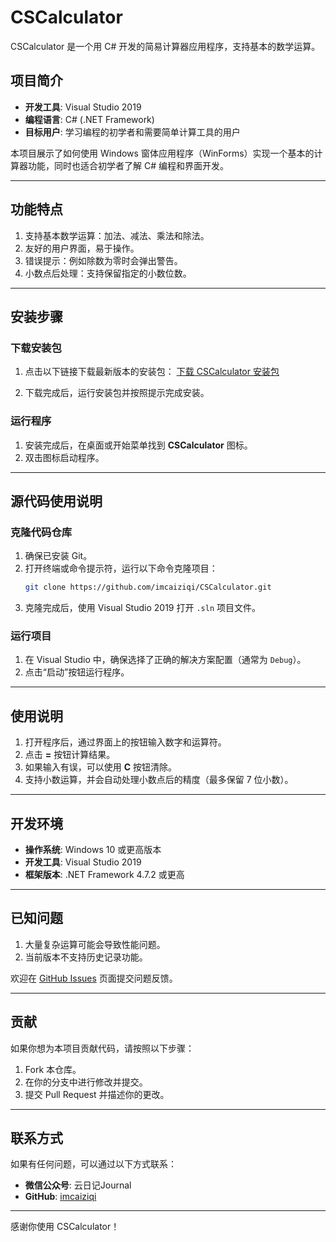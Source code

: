 # CSCalculator

CSCalculator 是一个用 C# 开发的简易计算器应用程序，支持基本的数学运算。

## 项目简介

- **开发工具**: Visual Studio 2019
- **编程语言**: C# (.NET Framework)
- **目标用户**: 学习编程的初学者和需要简单计算工具的用户

本项目展示了如何使用 Windows 窗体应用程序（WinForms）实现一个基本的计算器功能，同时也适合初学者了解 C# 编程和界面开发。

---

## 功能特点

1. 支持基本数学运算：加法、减法、乘法和除法。
2. 友好的用户界面，易于操作。
3. 错误提示：例如除数为零时会弹出警告。
4. 小数点后处理：支持保留指定的小数位数。

---

## 安装步骤

### **下载安装包**

1. 点击以下链接下载最新版本的安装包：
   [下载 CSCalculator 安装包](https://github.com/imcaiziqi/CSCalculator/releases/tag/v1.0.0)  
   
2. 下载完成后，运行安装包并按照提示完成安装。

### **运行程序**

1. 安装完成后，在桌面或开始菜单找到 **CSCalculator** 图标。
2. 双击图标启动程序。

---

## 源代码使用说明

### **克隆代码仓库**

1. 确保已安装 Git。
2. 打开终端或命令提示符，运行以下命令克隆项目：
   ```bash
   git clone https://github.com/imcaiziqi/CSCalculator.git
   ```
3. 克隆完成后，使用 Visual Studio 2019 打开 `.sln` 项目文件。

### **运行项目**

1. 在 Visual Studio 中，确保选择了正确的解决方案配置（通常为 `Debug`）。
2. 点击“启动”按钮运行程序。

---

## 使用说明

1. 打开程序后，通过界面上的按钮输入数字和运算符。
2. 点击 **=** 按钮计算结果。
3. 如果输入有误，可以使用 **C** 按钮清除。
4. 支持小数运算，并会自动处理小数点后的精度（最多保留 7 位小数）。

---

## 开发环境

- **操作系统**: Windows 10 或更高版本
- **开发工具**: Visual Studio 2019
- **框架版本**: .NET Framework 4.7.2 或更高

---

## 已知问题

1. 大量复杂运算可能会导致性能问题。
2. 当前版本不支持历史记录功能。

欢迎在 [GitHub Issues](https://github.com/imcaiziqi/CSCalculator/issues) 页面提交问题反馈。

---

## 贡献

如果你想为本项目贡献代码，请按照以下步骤：

1. Fork 本仓库。
2. 在你的分支中进行修改并提交。
3. 提交 Pull Request 并描述你的更改。

---

## 联系方式

如果有任何问题，可以通过以下方式联系：

- **微信公众号**: 云日记Journal
- **GitHub**: [imcaiziqi](https://github.com/imcaiziqi)

---

感谢你使用 CSCalculator！